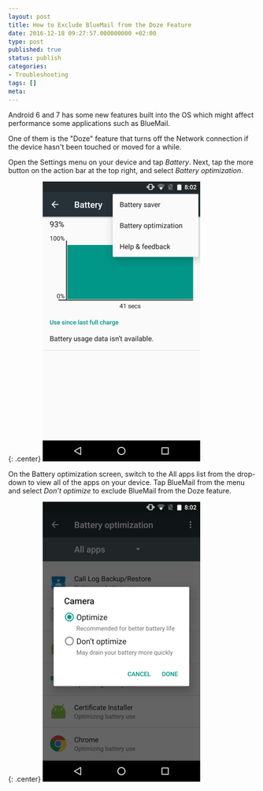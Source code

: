 ```yaml
---
layout: post
title: How to Exclude BlueMail from the Doze Feature
date: 2016-12-18 09:27:57.000000000 +02:00
type: post
published: true
status: publish
categories:
- Troubleshooting
tags: []
meta:
---
```


Android 6 and 7 has some new features built into the OS which might affect performance some applications such as BlueMail.

One of them is the "Doze" feature that turns off the Network connection if the device hasn't been touched or moved for a while.

Open the Settings menu on your device and tap *Battery*. Next, tap the more button on the action bar at the top right, and select *Battery optimization*.

{: .center}
![BlueMail Doze](/assets/BlueMail-Doze.png)

On the Battery optimization screen, switch to the All apps list from the drop-down to view all of the apps on your device. Tap BlueMail from the menu and select *Don’t optimize* to exclude BlueMail from the Doze feature.

{: .center}
![BlueMail Doze Exclude](/assets/BlueMail-Doze-Exclude.png)